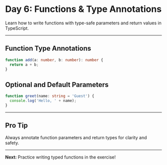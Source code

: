 # Day 6: Functions & Type Annotations

Learn how to write functions with type-safe parameters and return values in TypeScript.

---

## Function Type Annotations
```ts
function add(a: number, b: number): number {
  return a + b;
}
```

## Optional and Default Parameters
```ts
function greet(name: string = 'Guest') {
  console.log('Hello, ' + name);
}
```

---

## Pro Tip
Always annotate function parameters and return types for clarity and safety.

---

**Next:** Practice writing typed functions in the exercise!

